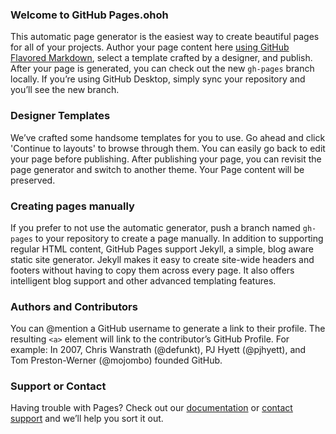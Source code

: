 ### Welcome to GitHub Pages.ohoh
This automatic page generator is the easiest way to create beautiful pages for all of your projects. Author your page content here [using GitHub Flavored Markdown](https://guides.github.com/features/mastering-markdown/), select a template crafted by a designer, and publish. After your page is generated, you can check out the new `gh-pages` branch locally. If you’re using GitHub Desktop, simply sync your repository and you’ll see the new branch.

### Designer Templates
We’ve crafted some handsome templates for you to use. Go ahead and click 'Continue to layouts' to browse through them. You can easily go back to edit your page before publishing. After publishing your page, you can revisit the page generator and switch to another theme. Your Page content will be preserved.

### Creating pages manually
If you prefer to not use the automatic generator, push a branch named `gh-pages` to your repository to create a page manually. In addition to supporting regular HTML content, GitHub Pages support Jekyll, a simple, blog aware static site generator. Jekyll makes it easy to create site-wide headers and footers without having to copy them across every page. It also offers intelligent blog support and other advanced templating features.

### Authors and Contributors
You can @mention a GitHub username to generate a link to their profile. The resulting `<a>` element will link to the contributor’s GitHub Profile. For example: In 2007, Chris Wanstrath (@defunkt), PJ Hyett (@pjhyett), and Tom Preston-Werner (@mojombo) founded GitHub.

### Support or Contact
Having trouble with Pages? Check out our [documentation](https://help.github.com/pages) or [contact support](https://github.com/contact) and we’ll help you sort it out.
